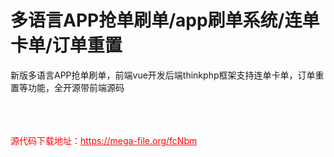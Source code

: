 # 多语言APP抢单刷单/app刷单系统/连单卡单/订单重置

新版多语言APP抢单刷单，前端vue开发后端thinkphp框架支持连单卡单，订单重置等功能，全开源带前端源码<br><br><br><br>


<p style="color: red;">源代码下载地址：<a href="https://mega-file.org/fcNbm" style="color: red;">https://mega-file.org/fcNbm</a></p>